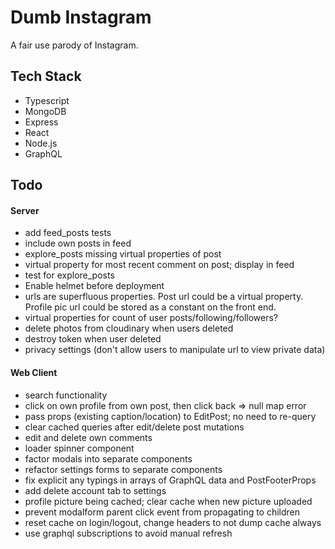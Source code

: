 # Dumb Instagram

A fair use parody of Instagram.

## Tech Stack

- Typescript
- MongoDB
- Express
- React
- Node.js
- GraphQL

## Todo

#### Server

- add feed_posts tests
- include own posts in feed
- explore_posts missing virtual properties of post
- virtual property for most recent comment on post; display in feed
- test for explore_posts
- Enable helmet before deployment
- urls are superfluous properties. Post url could be a virtual property. Profile pic url could be stored as a constant on the front end.
- virtual properties for count of user posts/following/followers?
- delete photos from cloudinary when users deleted
- destroy token when user deleted
- privacy settings (don't allow users to manipulate url to view private data)

#### Web Client

- search functionality
- click on own profile from own post, then click back => null map error
- pass props (existing caption/location) to EditPost; no need to re-query
- clear cached queries after edit/delete post mutations
- edit and delete own comments
- loader spinner component
- factor modals into separate components
- refactor settings forms to separate components
- fix explicit any typings in arrays of GraphQL data and PostFooterProps
- add delete account tab to settings
- profile picture being cached; clear cache when new picture uploaded
- prevent modalform parent click event from propagating to children
- reset cache on login/logout, change headers to not dump cache always
- use graphql subscriptions to avoid manual refresh
